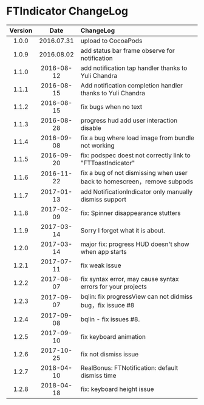 # FTIndicator ChangeLog

| Version | Date | ChangeLog |
| :--------: | :--------: | :-------- |
|1.0.0|2016.07.31|upload to CocoaPods|
|1.0.9|2016.08.02|add status bar frame observe for notification|
|1.1.0|2016-08-12|add notification tap handler thanks to Yuli Chandra|
|1.1.1|2016-08-15|Add notification completion handler thanks to Yuli Chandra|
|1.1.2|2016-08-15|fix bugs when no text|
|1.1.3|2016-08-28|progress hud add user interaction disable|
|1.1.4|2016-09-08|fix a bug where load image from bundle not working|
|1.1.5|2016-09-20|fix: podspec doest not correctly link to "FTToastIndicator"|
|1.1.6|2016-11-22|fix a bug of not dismissing when user back to homescreen，remove subpods|
|1.1.7|2017-01-13|add NotificationIndicator only manually dismiss support|
|1.1.8|2017-02-09|fix: Spinner disappearance stutters|
|1.1.9|2017-03-14|Sorry I forget what it is about.|
|1.2.0|2017-03-14|major fix: progress HUD doesn't show when app starts|
|1.2.1|2017-07-11|fix weak issue|
|1.2.2|2017-08-07|fix syntax error, may cause syntax errors for your projects|
|1.2.3|2017-09-07|bqlin: fix progressView can not didmiss bug，fix issuce #8|
|1.2.4|2017-09-08|bqlin - fix issues #8.|
|1.2.5|2017-09-10|fix keyboard animation|
|1.2.6|2017-10-25|fix not dismiss issue|
|1.2.7|2018-04-10|RealBonus: FTNotification: default dismiss time|
|1.2.8|2018-04-18|fix: keyboard height issue|


